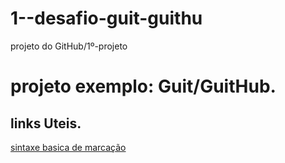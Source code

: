 # 1--desafio-guit-guithu
projeto do GitHub/1º-projeto
# projeto exemplo: Guit/GuitHub.
## links Uteis.
[sintaxe basica de marcação](https://www.markdownguide.org/getting-started/)
